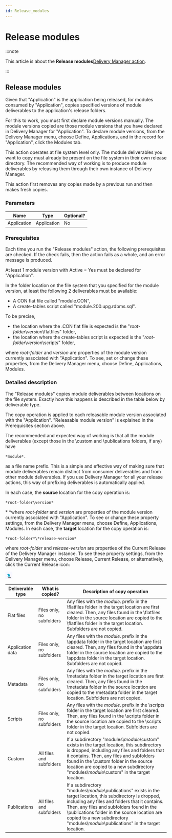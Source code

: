 ```yaml
---
id: Release_modules
---
```


# Release modules




:::note

This article is about the **Release modules**[Delivery Manager action](/Continuous_delivery/Delivery_Manager_actions_by_name).

:::

## **Release modules**

Given that "Application" is the application being released, for modules consumed by "Application", copies specified versions of module deliverables to the application's release folders.

For this to work, you must first declare module versions manually. The module versions copied are those module versions that you have declared in Delivery Manager for "Application". To declare module versions, from the Delivery Manager menu, choose Define, Applications, and in the record for "Application", click the Modules tab.

This action operates at file system level only. The module deliverables you want to copy must already be present on the file system in their own release directory. The recommended way of working is to produce module deliverables by releasing them through their own instance of Delivery Manager.

This action first removes any copies made by a previous run and then makes fresh copies.

### Parameters

|**Name**|**Type**|**Optional?**|
|--------|--------|--------|
|Application|Application|No      |



### Prerequisites

Each time you run the "Release modules" action, the following prerequisites are checked. If the check fails, then the action fails as a whole, and an error message is produced.

At least 1 module version with Active = Yes must be declared for "Application".

In the folder location on the file system that you specified for the module version, at least the following 2 deliverables must be available:

- A CON flat file called "module.CON",
- A create-tables script called "module.200.upg.rdbms.sql".

To be precise,

- the location where the .CON flat file is expected is the "*root-folder*\\*version*\\flatfiles" folder,
- the location where the create-tables script is expected is the "*root-folder*\\*version*\\scripts" folder,

where *root-folder* and *version* are properties of the module version currently associated with "Application". To see, set or change these properties, from the Delivery Manager menu, choose Define, Applications, Modules.

### Detailed description

The "Release modules" copies module deliverables between locations on the file system. Exactly how this happens is described in the table below by deliverable type.

The copy operation is applied to each releasable module version associated with the "Application". "Releasable module version" is explained in the Prerequisites section above.

The recommended and expected way of working is that all the module deliverables (except those in the \\custom and \\publications folders, if any) have

```
*module*.
```

as a file name prefix. This is a simple and effective way of making sure that module deliverables remain distinct from consumer deliverables and from other module deliverables. If you use Delivery Manager for all your release actions, this way of prefixing deliverables is automatically applied.

In each case, the **source** location for the copy operation is:

```
*root-folder\version*
```

* *where *root-folder* and *version* are properties of the module version currently associated with "Application". To see or change these property settings, from the Delivery Manager menu, choose Define, Applications, Modules.
In each case, the **target** location for the copy operation is:

```
*root-folder*\*release-version*
```

where *root-folder* and *release-version* are properties of the Current Release of the Delivery Manager instance. To see these property settings, from the Delivery Manager menu, choose Release, Current Release, or alternatively, click the Current Release icon:

![](./assets/1d4cfae4-9167-45f9-8f11-ceb943ede704.png)

|**Deliverable type**|**What is copied?**|**Description of copy operation**|
|--------|--------|--------|
|Flat files|Files only, no subfolders|Any files with the *module*. prefix in the \\flatfiles folder in the target location are first cleared. Then, any files found in the \\flatfiles folder in the source location are copied to the \\flatfiles folder in the target location. Subfolders are not copied.|
|Application data|Files only, no subfolders|Any files with the *module*. prefix in the \\appdata folder in the target location are first cleared. Then, any files found in the \\appdata folder in the source location are copied to the \\appdata folder in the target location. Subfolders are not copied.|
|Metadata|Files only, no subfolders|Any files with the *module*. prefix in the \\metadata folder in the target location are first cleared. Then, any files found in the \\metadata folder in the source location are copied to the \\metadata folder in the target location. Subfolders are not copied.|
|Scripts |Files only, no subfolders|Any files with the *module*. prefix in the \\scripts folder in the target location are first cleared. Then, any files found in the \\scripts folder in the source location are copied to the \\scripts folder in the target location. Subfolders are not copied.|
|Custom  |All files and subfolders|If a subdirectory "modules\\*module*\\custom" exists in the target location, this subdirectory is dropped, including any files and folders that it contains. Then, any files and subfolders found in the \\custom folder in the source location are copied to a new subdirectory "modules\\*module*\\custom" in the target location.|
|Publications|All files and subfolders|If a subdirectory "modules\\*module*\\publications" exists in the target location, this subdirectory is dropped, including any files and folders that it contains. Then, any files and subfolders found in the \\publications folder in the source location are copied to a new subdirectory "modules\\*module*\\publications" in the target location.|



 